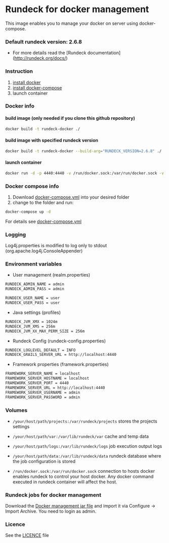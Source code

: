 Rundeck for docker management
=============================
This image enables you to manage your docker on server using docker-compose.

### Default rundeck version: 2.6.8
* For more details read the [Rundeck documentation] (http://rundeck.org/docs/)

### Instruction
1. [install docker](https://docs.docker.com/engine/installation/)
2. [install docker-compose](https://docs.docker.com/compose/install/)
3. launch container

### Docker info
#### build image (only needed if you clone this github repository)
```bash
docker build -t rundeck-docker ./
```
#### build image with specified rundeck version
```bash
docker build -t rundeck-docker --build-arg="RUNDECK_VERSION=2.6.8" ./
```
#### launch container
```bash
docker run -d -p 4440:4440 -v /run/docker.sock:/var/run/docker.sock -v /tmp/rundeck/var/rundeck:/var/rundeck -v /tmp/rundeck/var/lib/rundeck/var:/var/lib/rundeck/var -v /tmp/rundeck/var/lib/rundeck/logs:/var/lib/rundeck/logs --name rundeck-docker imaghonet/rundeck-docker
```

### Docker compose info
1. Download [docker-compose.yml](https://github.com/imaghonet/rundeck-docker/blob/master/docker-compose.yml) into your desired folder
2. change to the folder and run:
```bash
docker-compose up -d
```
For details see [docker-compose.yml](https://github.com/imaghonet/rundeck-docker/blob/master/docker-compose.yml)


### Logging
Log4j.properties is modified to log only to stdout (org.apache.log4j.ConsoleAppender)

### Environment variables

* User management (realm.properties)
```bash
RUNDECK_ADMIN_NAME = admin
RUNDECK_ADMIN_PASS = admin

RUNDECK_USER_NAME = user
RUNDECK_USER_PASS = user
```

* Java settings (profiles)
```bash
RUNDECK_JVM_XMX = 1024m
RUNDECK_JVM_XMS = 256m
RUNDECK_JVM_XX_MAX_PERM_SIZE = 256m
```

* Rundeck Config (rundeck-config.properties)
```bash
RUNDECK_LOGLEVEL_DEFAULT = INFO
RUNDECK_GRAILS_SERVER_URL = http://localhost:4440
```

* Framework properties (framework.properties)
```bash
FRAMEWORK_SERVER_NAME = localhost
FRAMEWORK_SERVER_HOSTNAME = localhost
FRAMEWORK_SERVER_PORT = 4440
FRAMEWORK_SERVER_URL = http://localhost:4440
FRAMEWORK_SERVER_USERNAME = admin
FRAMEWORK_SERVER_PASSWORD = admin
```

### Volumes
* `/your/host/path/projects:/var/rundeck/projects`
stores the projects settings

* `/your/host/path/var:/var/lib/rundeck/var`
cache and temp data

* `/your/host/path/logs:/var/lib/rundeck/logs`
job execution output logs

* `/your/host/path/data:/var/lib/rundeck/data`
rundeck database where the job configuration is stored

* `/run/docker.sock:/var/run/docker.sock`
connection to hosts docker enables rundeck to control your host docker. Any docker command executed in rundeck container will affect the host.

### Rundeck jobs for docker management
Download the [Docker management jar file](https://github.com/imaghonet/rundeck-docker/blob/master/jobs/Docker-Management.rdproject.jar) and import it via Configure -> Import Archive. You need to login as admin.

### Licence
See the [LICENCE](https://github.com/imaghonet/rundeck-docker/blob/master/LICENCE) file
